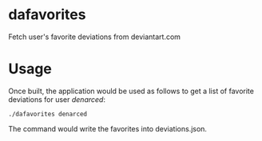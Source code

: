 # dafavorites
Fetch user's favorite deviations from deviantart.com

# Usage
Once built, the application would be used as follows to get a list of favorite deviations for user _denarced_:

    ./dafavorites denarced
  
The command would write the favorites into deviations.json.
